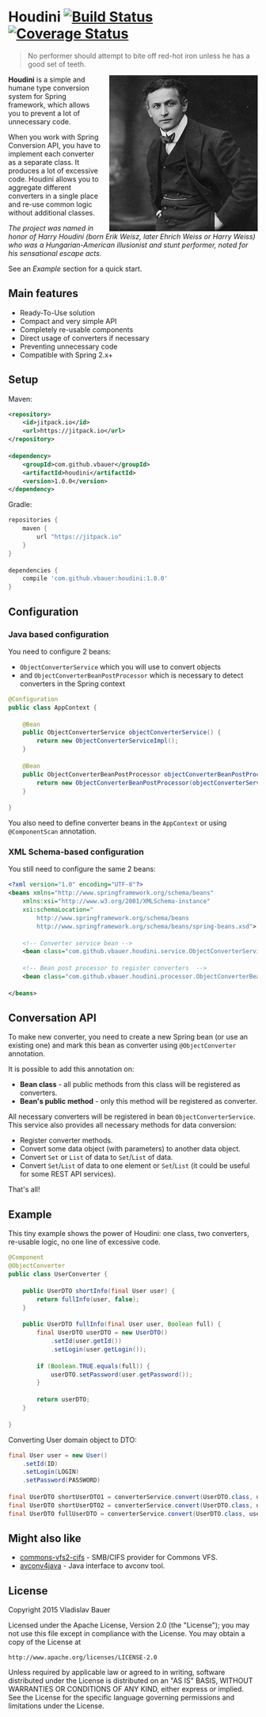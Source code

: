 
# Houdini [![Build Status](https://travis-ci.org/vbauer/houdini.svg)](https://travis-ci.org/vbauer/houdini) [![Coverage Status](https://coveralls.io/repos/vbauer/houdini/badge.svg?branch=master)](https://coveralls.io/r/vbauer/houdini?branch=master)

> No performer should attempt to bite off red-hot iron unless he has a good set of teeth.

<img align="right" style="margin-left: 15px" width="300" height="315" src="misc/houdini.png">

**Houdini** is a simple and humane type conversion system for Spring framework, which allows you to prevent a lot of unnecessary code.

When you work with Spring Conversion API, you have to implement each converter as a separate class. It produces a lot of excessive code.
Houdini allows you to aggregate different converters in a single place and re-use common logic without additional classes.

*The project was named in honor of Harry Houdini (born Erik Weisz, later Ehrich Weiss or Harry Weiss) who was a Hungarian-American illusionist and stunt performer, noted for his sensational escape acts.*

See an *Example* section for a quick start.


## Main features

* Ready-To-Use solution
* Compact and very simple API
* Completely re-usable components
* Direct usage of converters if necessary
* Preventing unnecessary code
* Compatible with Spring 2.x+


## Setup

Maven:
```xml
<repository>
    <id>jitpack.io</id>
    <url>https://jitpack.io</url>
</repository>

<dependency>
    <groupId>com.github.vbauer</groupId>
    <artifactId>houdini</artifactId>
    <version>1.0.0</version>
</dependency>
```

Gradle:
```groovy
repositories {
    maven {
        url "https://jitpack.io"
    }
}

dependencies {
    compile 'com.github.vbauer:houdini:1.0.0'
}
```


## Configuration

### Java based configuration

You need to configure 2 beans:
* `ObjectConverterService` which you will use to convert objects
* and `ObjectConverterBeanPostProcessor` which is necessary to detect converters in the Spring context

```java
@Configuration
public class AppContext {

    @Bean
    public ObjectConverterService objectConverterService() {
        return new ObjectConverterServiceImpl();
    }

    @Bean
    public ObjectConverterBeanPostProcessor objectConverterBeanPostProcessor() {
        return new ObjectConverterBeanPostProcessor(objectConverterService());
    }

}
```

You also need to define converter beans in the `AppContext` or using `@ComponentScan` annotation.

### XML Schema-based configuration

You still need to configure the same 2 beans:

```xml
<?xml version="1.0" encoding="UTF-8"?>
<beans xmlns="http://www.springframework.org/schema/beans"
    xmlns:xsi="http://www.w3.org/2001/XMLSchema-instance"
    xsi:schemaLocation="
        http://www.springframework.org/schema/beans
        http://www.springframework.org/schema/beans/spring-beans.xsd">

    <!-- Converter service bean -->
    <bean class="com.github.vbauer.houdini.service.ObjectConverterServiceImpl" />

    <!-- Bean post processor to register converters  -->
    <bean class="com.github.vbauer.houdini.processor.ObjectConverterBeanPostProcessor" />

</beans>
```


## Conversation API

To make new converter, you need to create a new Spring bean (or use an existing one) and mark this bean as converter using `@ObjectConverter` annotation.

It is possible to add this annotation on:
* **Bean class** - all public methods from this class will be registered as converters.
* **Bean's public method** - only this method will be registered as converter.

All necessary converters will be registered in bean `ObjectConverterService`.
This service also provides all necessary methods for data conversion:

* Register converter methods.
* Convert some data object (with parameters) to another data object.
* Convert `Set` or `List` of data to `Set`/`List` of data.
* Convert `Set`/`List` of data to one element or `Set`/`List` (it could be useful for some REST API services).

That's all!


## Example

This tiny example shows the power of Houdini: one class, two converters, re-usable logic, no one line of excessive code.

```java
@Component
@ObjectConverter
public class UserConverter {

    public UserDTO shortInfo(final User user) {
        return fullInfo(user, false);
    }

    public UserDTO fullInfo(final User user, Boolean full) {
        final UserDTO userDTO = new UserDTO()
            .setId(user.getId())
            .setLogin(user.getLogin());

        if (Boolean.TRUE.equals(full)) {
            userDTO.setPassword(user.getPassword());
        }

        return userDTO;
    }

}
```

Converting User domain object to DTO:
```java
final User user = new User()
    .setId(ID)
    .setLogin(LOGIN)
    .setPassword(PASSWORD)

final UserDTO shortUserDTO1 = converterService.convert(UserDTO.class, user);
final UserDTO shortUserDTO2 = converterService.convert(UserDTO.class, user, false);
final UserDTO fullUserDTO = converterService.convert(UserDTO.class, user, true);
```


## Might also like

* [commons-vfs2-cifs](https://github.com/vbauer/commons-vfs2-cifs) - SMB/CIFS provider for Commons VFS.
* [avconv4java](https://github.com/vbauer/avconv4java) - Java interface to avconv tool.


## License

Copyright 2015 Vladislav Bauer

Licensed under the Apache License, Version 2.0 (the "License");
you may not use this file except in compliance with the License.
You may obtain a copy of the License at

    http://www.apache.org/licenses/LICENSE-2.0

Unless required by applicable law or agreed to in writing, software
distributed under the License is distributed on an "AS IS" BASIS,
WITHOUT WARRANTIES OR CONDITIONS OF ANY KIND, either express or implied.
See the License for the specific language governing permissions and
limitations under the License.
